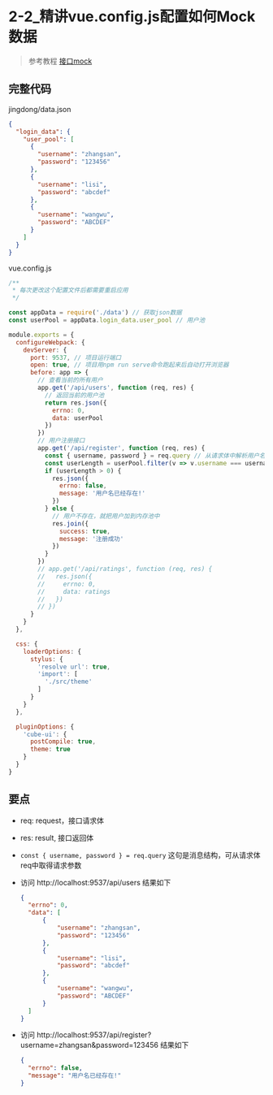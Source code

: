 # 2-2_精讲vue.config.js配置如何Mock数据

> 参考教程 [接口mock](../../VueSell/第2章_项目准备工作/README.md#2-3-api接口mock)

## 完整代码

jingdong/data.json

```json
{
  "login_data": {
    "user_pool": [
      {
        "username": "zhangsan",
        "password": "123456"
      },
      {
        "username": "lisi",
        "password": "abcdef"
      },
      {
        "username": "wangwu",
        "password": "ABCDEF"
      }
    ]
  }
}
```

vue.config.js

```javascript
/**
 * 每次更改这个配置文件后都需要重启应用
 */

const appData = require('./data') // 获取json数据
const userPool = appData.login_data.user_pool // 用户池

module.exports = {
  configureWebpack: {
    devServer: {
      port: 9537, // 项目运行端口
      open: true, // 项目用npm run serve命令跑起来后自动打开浏览器
      before: app => {
        // 查看当前的所有用户
        app.get('/api/users', function (req, res) {
          // 返回当前的用户池
          return res.json({
            errno: 0,
            data: userPool
          })
        })
        // 用户注册接口
        app.get('/api/register', function (req, res) {
          const { username, password } = req.query // 从请求体中解析用户名和密码
          const userLength = userPool.filter(v => v.username === username).length // 过滤筛选，返回找到了几个这个用户名的用户
          if (userLength > 0) {
            res.json({
              errno: false,
              message: '用户名已经存在!'
            })
          } else {
            // 用户不存在，就把用户加到内存池中
            res.join({
              success: true,
              message: '注册成功'
            })
          }
        })
        // app.get('/api/ratings', function (req, res) {
        //   res.json({
        //     errno: 0,
        //     data: ratings
        //   })
        // })
      }
    }
  },

  css: {
    loaderOptions: {
      stylus: {
        'resolve url': true,
        'import': [
          './src/theme'
        ]
      }
    }
  },

  pluginOptions: {
    'cube-ui': {
      postCompile: true,
      theme: true
    }
  }
}
```

## 要点

+ req: request，接口请求体
+ res: result, 接口返回体
+ `const { username, password } = req.query` 这句是消息结构，可从请求体req中取得请求参数
+ 访问 http://localhost:9537/api/users 结果如下
  
  ```json
  {
    "errno": 0,
    "data": [
        {
            "username": "zhangsan",
            "password": "123456"
        },
        {
            "username": "lisi",
            "password": "abcdef"
        },
        {
            "username": "wangwu",
            "password": "ABCDEF"
        }
    ]
  }
  ```

+ 访问 http://localhost:9537/api/register?username=zhangsan&password=123456 结果如下
  
  ```json
  {
    "errno": false,
    "message": "用户名已经存在!"
  }
  ```
